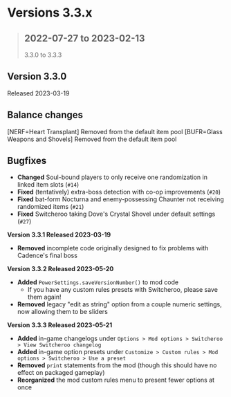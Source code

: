 # **Versions 3.3.x**
>## **2022-07-27 to 2023-02-13**
>3.3.0 to 3.3.3


## Version 3.3.0
Released 2023-03-19

## Balance changes
[NERF=Heart Transplant] Removed from the default item pool
[BUFR=Glass Weapons and Shovels] Removed from the default item pool

## Bugfixes
- **Changed** Soul-bound players to only receive one randomization in linked item slots (`#14`)
- **Fixed** (tentatively) extra-boss detection with co-op improvements (`#20`)
- **Fixed** bat-form Nocturna and enemy-possessing Chaunter not receiving randomized items (`#21`)
- **Fixed** Switcheroo taking Dove's Crystal Shovel under default settings (`#27`)

**Version 3.3.1 Released 2023-03-19**
- **Removed** incomplete code originally designed to fix problems with Cadence's final boss

**Version 3.3.2 Released 2023-05-20**
- **Added** `PowerSettings.saveVersionNumber()` to mod code
	- If you have any custom rules presets with Switcheroo, please save them again!
- **Removed** legacy "edit as string" option from a couple numeric settings, now allowing them to be sliders

**Version 3.3.3 Released 2023-05-21**
- **Added** in-game changelogs under `Options > Mod options > Switcheroo > View Switcheroo changelog`
- **Added** in-game option presets under `Customize > Custom rules > Mod options > Switcheroo > Use a preset`
- **Removed** `print` statements from the mod (though this should have no effect on packaged gameplay)
- **Reorganized** the mod custom rules menu to present fewer options at once